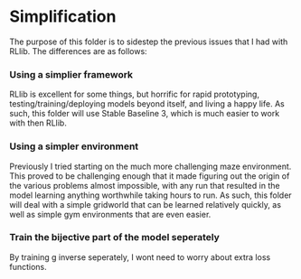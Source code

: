 # Simplification
The purpose of this folder is to sidestep the previous issues that I had with RLlib. The differences are as follows:

### Using a simplier framework
RLlib is excellent for some things, but horrific for rapid prototyping, testing/training/deploying models beyond itself, and living a happy life. As such, this folder will use Stable Baseline 3, which is much easier to work with then RLlib. 

### Using a simpler environment
Previously I tried starting on the much more challenging maze environment. This proved to be challenging enough that it made figuring out the origin of the various problems almost impossible, with any run that resulted in the model learning anything worthwhile taking hours to run. As such, this folder will deal with a simple gridworld that can be learned relatively quickly, as well as simple gym environments that are even easier. 

### Train the bijective part of the model seperately
By training g inverse seperately, I wont need to worry about extra loss functions. 
